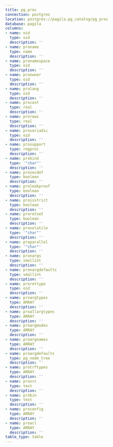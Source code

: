 ```yaml
---
title: pg_proc
connection: postgres
location: postgres://pagila.pg_catalog/pg_proc
database: pagila
columns:
- name: oid
  type: oid
  description: ''
- name: proname
  type: name
  description: ''
- name: pronamespace
  type: oid
  description: ''
- name: proowner
  type: oid
  description: ''
- name: prolang
  type: oid
  description: ''
- name: procost
  type: real
  description: ''
- name: prorows
  type: real
  description: ''
- name: provariadic
  type: oid
  description: ''
- name: prosupport
  type: regproc
  description: ''
- name: prokind
  type: '"char"'
  description: ''
- name: prosecdef
  type: boolean
  description: ''
- name: proleakproof
  type: boolean
  description: ''
- name: proisstrict
  type: boolean
  description: ''
- name: proretset
  type: boolean
  description: ''
- name: provolatile
  type: '"char"'
  description: ''
- name: proparallel
  type: '"char"'
  description: ''
- name: pronargs
  type: smallint
  description: ''
- name: pronargdefaults
  type: smallint
  description: ''
- name: prorettype
  type: oid
  description: ''
- name: proargtypes
  type: ARRAY
  description: ''
- name: proallargtypes
  type: ARRAY
  description: ''
- name: proargmodes
  type: ARRAY
  description: ''
- name: proargnames
  type: ARRAY
  description: ''
- name: proargdefaults
  type: pg_node_tree
  description: ''
- name: protrftypes
  type: ARRAY
  description: ''
- name: prosrc
  type: text
  description: ''
- name: probin
  type: text
  description: ''
- name: proconfig
  type: ARRAY
  description: ''
- name: proacl
  type: ARRAY
  description: ''
table_type: table
---
```


